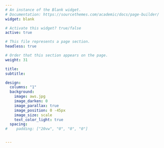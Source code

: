 ```yaml
---
# An instance of the Blank widget.
# Documentation: https://sourcethemes.com/academic/docs/page-builder/
widget: blank

# Activate this widget? true/false
active: true

# This file represents a page section.
headless: true

# Order that this section appears on the page.
weight: 31

title: 
subtitle:

design:
  columns: "1"
  background:
    image: aws.jpg
    image_darken: 0
    image_parallax: true
    image_position: 0 -45px
    image_size: scale
    text_color_light: true
  spacing:
#    padding: ["20vw", "0", "0", "0"]


---
```

